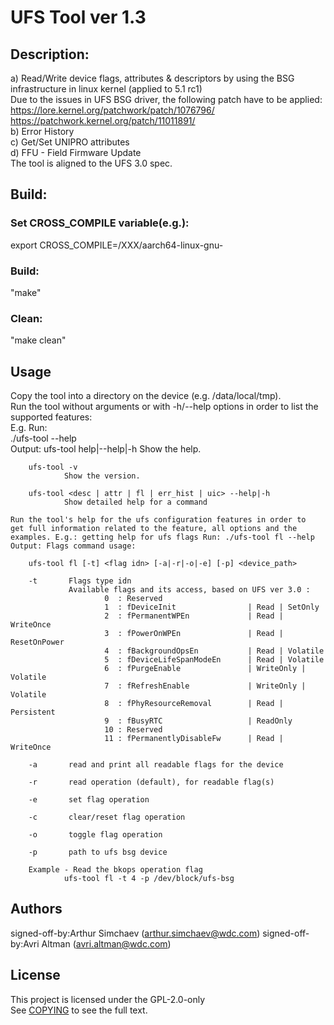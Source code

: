 # UFS Tool ver 1.3 #

## Description: ##
a) Read/Write device flags, attributes & descriptors by
using the BSG infrastructure in linux kernel (applied to 5.1 rc1)   
Due to the issues in UFS BSG driver, the following patch have to be
applied:   
   https://lore.kernel.org/patchwork/patch/1076796/   
   https://patchwork.kernel.org/patch/11011891/   
b) Error History   
c) Get/Set UNIPRO attributes   
d) FFU - Field Firmware Update   
The tool is aligned to the UFS 3.0 spec.   

## Build: ##
### Set CROSS\_COMPILE variable(e.g.): ###
export CROSS\_COMPILE=/XXX/aarch64-linux-gnu-

### Build: ###
"make"

### Clean: ###
 "make clean"   

## Usage ##
Copy the tool into a directory on the device (e.g.
/data/local/tmp).   
Run the tool without arguments or with -h/--help
    options in order to list the supported features:   
E.g. Run:  
./ufs-tool --help  
Output:
    ufs-tool help|--help|-h Show the help.

        ufs-tool -v
                Show the version.

        ufs-tool <desc | attr | fl | err_hist | uic> --help|-h
                Show detailed help for a command

    Run the tool's help for the ufs configuration features in order to
    get full information related to the feature, all options and the
    examples. E.g.: getting help for ufs flags Run: ./ufs-tool fl --help
    Output: Flags command usage:

        ufs-tool fl [-t] <flag idn> [-a|-r|-o|-e] [-p] <device_path> 

        -t       Flags type idn
                 Available flags and its access, based on UFS ver 3.0 :
                         0  : Reserved
                         1  : fDeviceInit                | Read | SetOnly
                         2  : fPermanentWPEn             | Read | WriteOnce
                         3  : fPowerOnWPEn               | Read | ResetOnPower
                         4  : fBackgroundOpsEn           | Read | Volatile
                         5  : fDeviceLifeSpanModeEn      | Read | Volatile
                         6  : fPurgeEnable               | WriteOnly | Volatile
                         7  : fRefreshEnable             | WriteOnly | Volatile
                         8  : fPhyResourceRemoval        | Read | Persistent
                         9  : fBusyRTC                   | ReadOnly
                         10 : Reserved
                         11 : fPermanentlyDisableFw      | Read | WriteOnce

        -a       read and print all readable flags for the device

        -r       read operation (default), for readable flag(s)

        -e       set flag operation

        -c       clear/reset flag operation

        -o       toggle flag operation

        -p       path to ufs bsg device

        Example - Read the bkops operation flag
                ufs-tool fl -t 4 -p /dev/block/ufs-bsg

## Authors ##
signed-off-by:Arthur Simchaev (arthur.simchaev@wdc.com)
signed-off-by:Avri Altman (avri.altman@wdc.com)

## License ##
This project is licensed under the GPL-2.0-only  
See [COPYING](COPYING) to see the full text.
